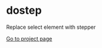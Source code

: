 # dostep
Replace select element with stepper

[Go to project page](http://dostuffdk.github.io/dostep/)
